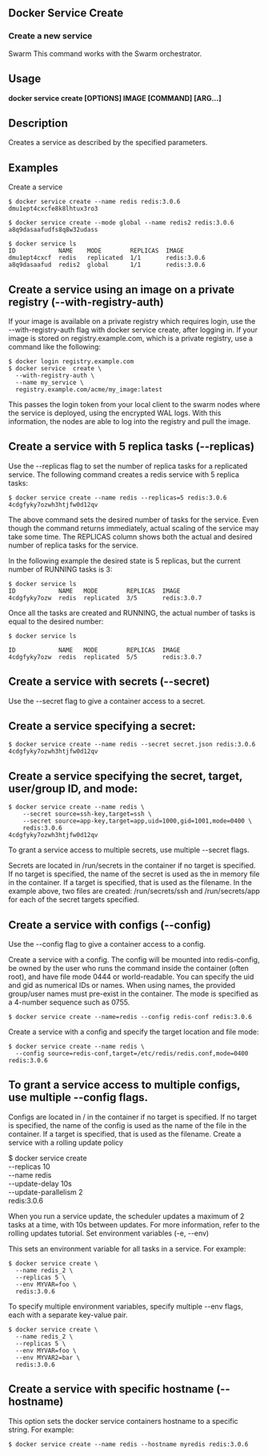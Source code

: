 

## Docker Service Create

### Create a new service
Swarm This command works with the Swarm orchestrator.

## Usage

**docker service create [OPTIONS] IMAGE [COMMAND] [ARG...]**

## Description
Creates a service as described by the specified parameters.

## Examples

Create a service
  
    $ docker service create --name redis redis:3.0.6
    dmu1ept4cxcfe8k8lhtux3ro3
    
    $ docker service create --mode global --name redis2 redis:3.0.6
    a8q9dasaafudfs8q8w32udass
    
    $ docker service ls
    ID            NAME    MODE        REPLICAS  IMAGE
    dmu1ept4cxcf  redis   replicated  1/1       redis:3.0.6
    a8q9dasaafud  redis2  global      1/1       redis:3.0.6

## Create a service using an image on a private registry (--with-registry-auth)

If your image is available on a private registry which requires login, use the --with-registry-auth flag with docker service create, after logging in. If your image is stored on registry.example.com, which is a private registry, use a command like the following:
    
    $ docker login registry.example.com
    $ docker service  create \
      --with-registry-auth \
      --name my_service \
      registry.example.com/acme/my_image:latest
  
This passes the login token from your local client to the swarm nodes where the service is deployed, using the encrypted WAL logs. With this information, the nodes are able to log into the registry and pull the image.

## Create a service with 5 replica tasks (--replicas)

Use the --replicas flag to set the number of replica tasks for a replicated service. The following command creates a redis service with 5 replica tasks:

    $ docker service create --name redis --replicas=5 redis:3.0.6
    4cdgfyky7ozwh3htjfw0d12qv

The above command sets the desired number of tasks for the service. Even though the command returns immediately, actual scaling of the service may take some time. The REPLICAS column shows both the actual and desired number of replica tasks for the service.

In the following example the desired state is 5 replicas, but the current number of RUNNING tasks is 3:
    
    $ docker service ls 
    ID            NAME   MODE        REPLICAS  IMAGE
    4cdgfyky7ozw  redis  replicated  3/5       redis:3.0.7

Once all the tasks are created and RUNNING, the actual number of tasks is equal to the desired number:

    $ docker service ls
    
    ID            NAME   MODE        REPLICAS  IMAGE
    4cdgfyky7ozw  redis  replicated  5/5       redis:3.0.7

## Create a service with secrets (--secret)

Use the --secret flag to give a container access to a secret.

## Create a service specifying a secret:

    $ docker service create --name redis --secret secret.json redis:3.0.6
    4cdgfyky7ozwh3htjfw0d12qv

## Create a service specifying the secret, target, user/group ID, and mode:

    $ docker service create --name redis \
        --secret source=ssh-key,target=ssh \
        --secret source=app-key,target=app,uid=1000,gid=1001,mode=0400 \
        redis:3.0.6
    4cdgfyky7ozwh3htjfw0d12qv

To grant a service access to multiple secrets, use multiple --secret flags.

Secrets are located in /run/secrets in the container if no target is specified. If no target is specified, the name of the secret is used as the in memory file in the container. If a target is specified, that is used as the filename. In the example above, two files are created: /run/secrets/ssh and /run/secrets/app for each of the secret targets specified.

## Create a service with configs (--config)

Use the --config flag to give a container access to a config.

Create a service with a config. The config will be mounted into redis-config, be owned by the user who runs the command inside the container (often root), and have file mode 0444 or world-readable. You can specify the uid and gid as numerical IDs or names. When using names, the provided group/user names must pre-exist in the container. The mode is specified as a 4-number sequence such as 0755.

    $ docker service create --name=redis --config redis-conf redis:3.0.6

Create a service with a config and specify the target location and file mode:
    
    $ docker service create --name redis \
      --config source=redis-conf,target=/etc/redis/redis.conf,mode=0400 redis:3.0.6

## To grant a service access to multiple configs, use multiple --config flags.

Configs are located in / in the container if no target is specified. If no target is specified, the name of the config is used as the name of the file in the container. If a target is specified, that is used as the filename.
Create a service with a rolling update policy

$ docker service create \
  --replicas 10 \
  --name redis \
  --update-delay 10s \
  --update-parallelism 2 \
  redis:3.0.6

When you run a service update, the scheduler updates a maximum of 2 tasks at a time, with 10s between updates. For more information, refer to the rolling updates tutorial.
Set environment variables (-e, --env)

This sets an environment variable for all tasks in a service. For example:

    $ docker service create \
      --name redis_2 \
      --replicas 5 \
      --env MYVAR=foo \
      redis:3.0.6

To specify multiple environment variables, specify multiple --env flags, each with a separate key-value pair.

    $ docker service create \
      --name redis_2 \
      --replicas 5 \
      --env MYVAR=foo \
      --env MYVAR2=bar \
      redis:3.0.6

## Create a service with specific hostname (--hostname)

This option sets the docker service containers hostname to a specific string. For example:

    $ docker service create --name redis --hostname myredis redis:3.0.6
